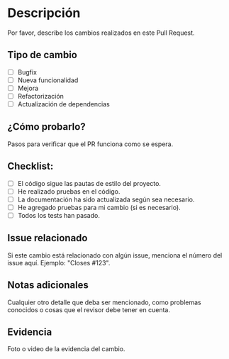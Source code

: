 # Descripción

Por favor, describe los cambios realizados en este Pull Request.

## Tipo de cambio

- [ ] Bugfix
- [ ] Nueva funcionalidad
- [ ] Mejora
- [ ] Refactorización
- [ ] Actualización de dependencias

## ¿Cómo probarlo?

Pasos para verificar que el PR funciona como se espera.


## Checklist:

- [ ] El código sigue las pautas de estilo del proyecto.
- [ ] He realizado pruebas en el código.
- [ ] La documentación ha sido actualizada según sea necesario.
- [ ] He agregado pruebas para mi cambio (si es necesario).
- [ ] Todos los tests han pasado.

## Issue relacionado

Si este cambio está relacionado con algún issue, menciona el número del issue aquí. Ejemplo: "Closes #123".

## Notas adicionales

Cualquier otro detalle que deba ser mencionado, como problemas conocidos o cosas que el revisor debe tener en cuenta.

## Evidencia

Foto o video de la evidencia del cambio.

